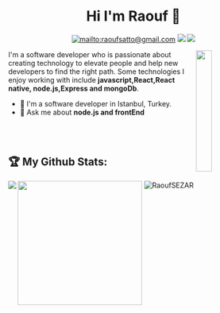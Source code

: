 
<h1 align="center">Hi I'm Raouf 👋</h1>
<p align="center">
   <p align="center">
    <a href="mailto:raoufsatto@gmail.com" target="_blank"><img src="https://img.shields.io/badge/gmail-B23121?style=flat&logo=gmail&logoColor=white" alt="mailto:raoufsatto@gmail.com"/></a>
    <a href="https://www.linkedin.com/in/raouf-satto-8a38a11aa/" target="_blank"><img src="https://img.shields.io/badge/linkedin-%230177B5?style=flat&logo=linkedin&logoColor=white"/></a>
    <a href="https://www.instagram.com/raoufsatto/" target="_blank"><img src="https://img.shields.io/badge/instagram-%23E4415F?style=flat&logo=instagram&logoColor=white"/></a>
  </p>
  
  <img src="https://user-images.githubusercontent.com/64332249/101525255-1c745700-399c-11eb-8839-f570a2ea69e8.png" align="right" width="25%"/>

I'm a software developer who is passionate about creating technology to elevate people and help new developers to find the right path. Some technologies I enjoy working with include **javascript,React,React native, node.js,Express and mongoDb**.

- 🔭 I'm a software developer in Istanbul, Turkey.
- 💬 Ask me about **node.js and frontEnd**

</br>
</br>









## :trophy: My Github Stats:
<div>
<a href="https://github-readme-stats.vercel.app/api?username=RaoufSEZAR&theme=radical">
  <img  align="left" src="https://github-readme-stats.vercel.app/api?username=RaoufSEZAR&theme=radical" />
</a>
<a href="https://github-readme-stats.vercel.app/api/top-langs/?username=RaoufSEZAR&theme=radical">
  <img align="left" height="250" src="https://github-readme-stats.vercel.app/api/top-langs/?username=RaoufSEZAR&theme=radical" />
</a>
</div>


<p align="center">
 <img src="https://komarev.com/ghpvc/?username=RaoufSEZAR&color=green&style=plastic" alt="RaoufSEZAR" /> 
</p>
